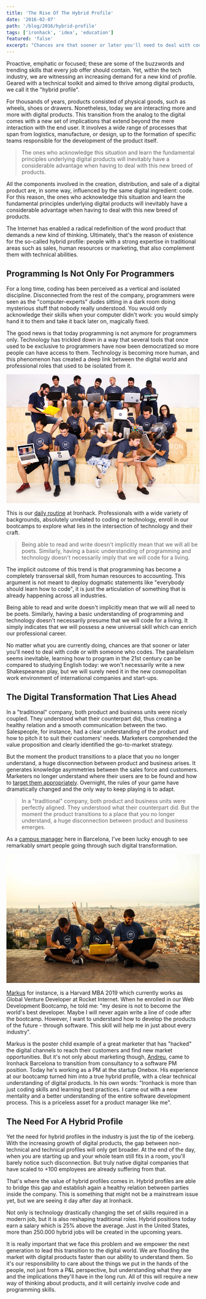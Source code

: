 ```yaml
---
title: 'The Rise Of The Hybrid Profile'
date: '2016-02-07'
path: '/blog/2016/hybrid-profile'
tags: ['ironhack', 'idea', 'education']
featured: 'false'
excerpt: "Chances are that sooner or later you'll need to deal with code or with someone who codes. The parallelism seems inevitable, learning how to program in the near future can be compared to studying English today."
---
```


Proactive, emphatic or focused; these are some of the buzzwords and trending skills that every job offer should contain. Yet, within the tech industry, we are witnessing an increasing demand for a new kind of profile. Geared with a technical toolkit and aimed to thrive among digital products, we call it the "hybrid profile".

For thousands of years, products consisted of physical goods, such as wheels, shoes or drawers. Nonetheless, today we are interacting more and more with digital products. This transition from the analog to the digital comes with a new set of implications that extend beyond the mere interaction with the end user. It involves a wide range of processes that span from logistics, manufacture, or design, up to the formation of specific teams responsible for the development of the product itself.

> The ones who acknowledge this situation and learn the fundamental principles underlying digital products will inevitably have a considerable advantage when having to deal with this new breed of products.

All the components involved in the creation, distribution, and sale of a digital product are, in some way, influenced by the same digital ingredient: code. For this reason, the ones who acknowledge this situation and learn the fundamental principles underlying digital products will inevitably have a considerable advantage when having to deal with this new breed of products.

The Internet has enabled a radical redefinition of the word product that demands a new kind of thinking. Ultimately, that's the reason of existence for the so-called hybrid profile: people with a strong expertise in traditional areas such as sales, human resources or marketing, that also complement them with technical abilities.

## Programming Is Not Only For Programmers

For a long time, coding has been perceived as a vertical and isolated discipline. Disconnected from the rest of the company, programmers were seen as the "computer-experts" dudes sitting in a dark room doing mysterious stuff that nobody really understood. You would only acknowledge their skills when your computer didn't work: you would simply hand it to them and take it back later on, magically fixed.

The good news is that today programming is not anymore for programmers only. Technology has trickled down in a way that several tools that once used to be exclusive to programmers have now been democratized so more people can have access to them. Technology is becoming more human, and this phenomenon has created a deep link between the digital world and professional roles that used to be isolated from it.

![Ironhackers in the Barcelona Campus](../../images/ironhack-squad.jpg 'A Web Development cohort ready to start a bootcamp')

This is our [daily routine](/blog/2017/alignment) at Ironhack. Professionals with a wide variety of backgrounds, absolutely unrelated to coding or technology, enroll in our bootcamps to explore what lies in the intersection of technology and their craft.

> Being able to read and write doesn't implicitly mean that we will all be poets. Similarly, having a basic understanding of programming and technology doesn't necessarily imply that we will code for a living.

The implicit outcome of this trend is that programming has become a completely transversal skill, from human resources to accounting. This argument is not meant to deploy dogmatic statements like "everybody should learn how to code", it is just the articulation of something that is already happening across all industries.

Being able to read and write doesn't implicitly mean that we will all need to be poets. Similarly, having a basic understanding of programming and technology doesn't necessarily presume that we will code for a living. It simply indicates that we will possess a new universal skill which can enrich our professional career.

No matter what you are currently doing, chances are that sooner or later you'll need to deal with code or with someone who codes. The parallelism seems inevitable, learning how to program in the 21st century can be compared to studying English today: we won't necessarily write a new Shakespearean play, but we will surely need it in the new cosmopolitan work environment of international companies and start-ups.

## The Digital Transformation That Lies Ahead

In a "traditional" company, both product and business units were nicely coupled. They understood what their counterpart did, thus creating a healthy relation and a smooth communication between the two. Salespeople, for instance, had a clear understanding of the product and how to pitch it to suit their customers' needs. Marketers comprehended the value proposition and clearly identified the go-to-market strategy.

But the moment the product transitions to a place that you no longer understand, a huge disconnection between product and business arises. It generates knowledge asymmetries between the sales force and customers. Marketers no longer understand where their users are to be found and how to [target them appropriately](/blog/2015/ad-blockers-market-niches). Overnight, the rules of your game have dramatically changed and the only way to keep playing is to adapt.

> In a "traditional" company, both product and business units were perfectly aligned. They understood what their counterpart did. But the moment the product transitions to a place that you no longer understand, a huge disconnection between product and business emerges.

As a [campus manager](/blog/2015/hi-from-ironhack) here in Barcelona, I've been lucky enough to see remarkably smart people going through such digital transformation.

![Ironhackers in Barcelona](../../images/ironhackers-barcelona.jpg 'Ironhackers hanging out at the Bunkers in Barcelona')

[Markus](https://www.linkedin.com/in/leyendecker/) for instance, is a Harvard MBA 2019 which currently works as Global Venture Developer at Rocket Internet. When he enrolled in our Web Development Bootcamp, he told me: "my desire is not to become the world's best developer. Maybe I will never again write a line of code after the bootcamp. However, I want to understand how to develop the products of the future - through software. This skill will help me in just about every industry".

Markus is the poster child example of a great marketer that has "hacked" the digital channels to reach their customers and find new market opportunities. But it's not only about marketing though, [Andreu](https://www.linkedin.com/in/andreumasferrer/), came to Ironhack Barcelona to transition from consultancy to a software PM position. Today he's working as a PM at the startup Onebox. His experience at our bootcamp turned him into a true hybrid profile, with a clear technical understanding of digital products. In his own words: "Ironhack is more than just coding skills and learning best practices. I came out with a new mentality and a better understanding of the entire software development process. This is a priceless asset for a product manager like me".

## The Need For A Hybrid Profile

Yet the need for hybrid profiles in the industry is just the tip of the iceberg. With the increasing growth of digital products, the gap between non-technical and technical profiles will only get broader. At the end of the day, when you are starting up and your whole team still fits in a room, you'll barely notice such disconnection. But truly native digital companies that have scaled to +100 employees are already suffering from that.

That's where the value of hybrid profiles comes in. Hybrid profiles are able to bridge this gap and establish again a healthy relation between parties inside the company. This is something that might not be a mainstream issue yet, but we are seeing it day after day at Ironhack.

Not only is technology drastically changing the set of skills required in a modern job, but it is also reshaping traditional roles. Hybrid positions today earn a salary which is 25% above the average. Just in the United States, more than 250.000 hybrid jobs will be created in the upcoming years.

It is really important that we face this problem and we empower the next generation to lead this transition to the digital world. We are flooding the market with digital products faster than our ability to understand them. So it's our responsibility to care about the things we put in the hands of the people, not just from a P&L perspective, but understanding what they are and the implications they'll have in the long run. All of this will require a new way of thinking about products, and it will certainly involve code and programming skills.
